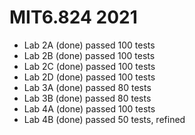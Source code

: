 # MIT6.824 2021

- Lab 2A (done) passed 100 tests
- Lab 2B (done) passed 100 tests
- Lab 2C (done) passed 100 tests
- Lab 2D (done) passed 100 tests
- Lab 3A (done) passed 80 tests
- Lab 3B (done) passed 80 tests
- Lab 4A (done) passed 100 tests
- Lab 4B (done) passed 50 tests, refined

